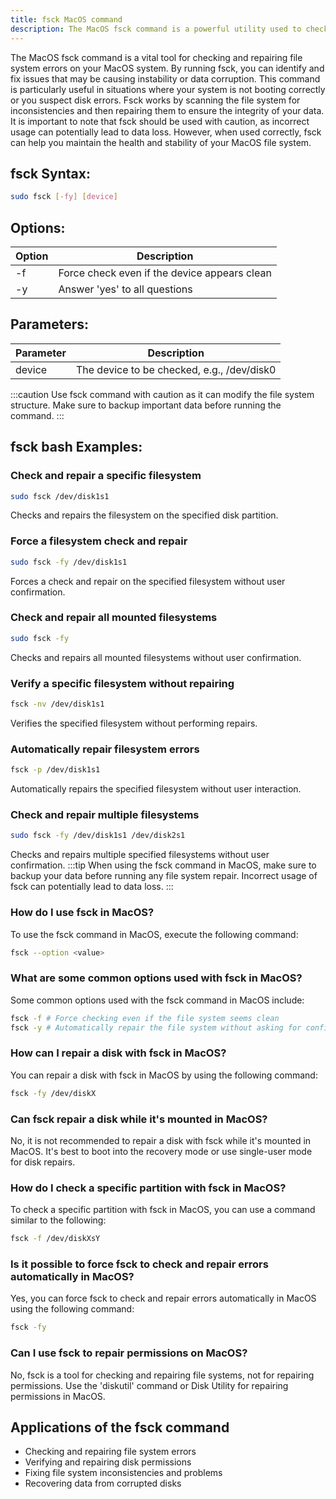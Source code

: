 ```yaml
---
title: fsck MacOS command
description: The MacOS fsck command is a powerful utility used to check and repair file system errors. Learn how to use fsck to maintain the health of your MacOS file system.
---
```


The MacOS fsck command is a vital tool for checking and repairing file system errors on your MacOS system. By running fsck, you can identify and fix issues that may be causing instability or data corruption. This command is particularly useful in situations where your system is not booting correctly or you suspect disk errors. Fsck works by scanning the file system for inconsistencies and then repairing them to ensure the integrity of your data. It is important to note that fsck should be used with caution, as incorrect usage can potentially lead to data loss. However, when used correctly, fsck can help you maintain the health and stability of your MacOS file system.

## fsck Syntax:
```bash
sudo fsck [-fy] [device]
```
## Options:
| Option | Description                           |
|--------|---------------------------------------|
| -f     | Force check even if the device appears clean |
| -y     | Answer 'yes' to all questions             |

## Parameters:
| Parameter | Description                                     |
|-----------|-------------------------------------------------|
| device    | The device to be checked, e.g., /dev/disk0      |

:::caution
Use fsck command with caution as it can modify the file system structure. Make sure to backup important data before running the command.
:::
## fsck bash Examples:
### Check and repair a specific filesystem
```bash
sudo fsck /dev/disk1s1
```
Checks and repairs the filesystem on the specified disk partition.

### Force a filesystem check and repair
```bash
sudo fsck -fy /dev/disk1s1
```
Forces a check and repair on the specified filesystem without user confirmation.

### Check and repair all mounted filesystems
```bash
sudo fsck -fy
```
Checks and repairs all mounted filesystems without user confirmation.

### Verify a specific filesystem without repairing
```bash
fsck -nv /dev/disk1s1
```
Verifies the specified filesystem without performing repairs.

### Automatically repair filesystem errors
```bash
fsck -p /dev/disk1s1
```
Automatically repairs the specified filesystem without user interaction.

### Check and repair multiple filesystems
```bash
sudo fsck -fy /dev/disk1s1 /dev/disk2s1
```
Checks and repairs multiple specified filesystems without user confirmation.
:::tip
When using the fsck command in MacOS, make sure to backup your data before running any file system repair. Incorrect usage of fsck can potentially lead to data loss.
:::

### How do I use fsck in MacOS?
To use the fsck command in MacOS, execute the following command:
```bash
fsck --option <value>
```

### What are some common options used with fsck in MacOS?
Some common options used with the fsck command in MacOS include:
```bash
fsck -f # Force checking even if the file system seems clean
fsck -y # Automatically repair the file system without asking for confirmation
```

### How can I repair a disk with fsck in MacOS?
You can repair a disk with fsck in MacOS by using the following command:
```bash
fsck -fy /dev/diskX
```

### Can fsck repair a disk while it's mounted in MacOS?
No, it is not recommended to repair a disk with fsck while it's mounted in MacOS. It's best to boot into the recovery mode or use single-user mode for disk repairs.

### How do I check a specific partition with fsck in MacOS?
To check a specific partition with fsck in MacOS, you can use a command similar to the following:
```bash
fsck -f /dev/diskXsY
```

### Is it possible to force fsck to check and repair errors automatically in MacOS?
Yes, you can force fsck to check and repair errors automatically in MacOS using the following command:
```bash
fsck -fy
```

### Can I use fsck to repair permissions on MacOS?
No, fsck is a tool for checking and repairing file systems, not for repairing permissions. Use the 'diskutil' command or Disk Utility for repairing permissions in MacOS.

## Applications of the fsck command

- Checking and repairing file system errors
- Verifying and repairing disk permissions
- Fixing file system inconsistencies and problems
- Recovering data from corrupted disks